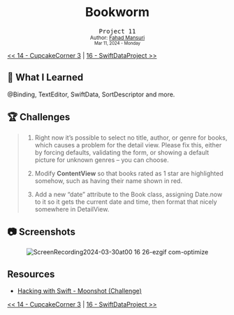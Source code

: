 <div align="center">
  <h1>Bookworm</h1>
  <samp>Project 11</samp>
  <br/>

  <sub>
    Author: <a href="https://github.com/ItsLuciferBC" target="_blank">Fahad Mansuri</a>
    <br>
    <small>Mar 11, 2024 - Monday</small>

  </sub>
</div>

[<< 14 - CupcakeCorner 3](../14%20-%20CupcakeCorner/) | [16 - SwiftDataProject >>](../15%20-%20SwiftDataProject/)

## 📝 What I Learned

@Binding, TextEditor, SwiftData, SortDescriptor and more.


## 🏆 Challenges

> 1. Right now it’s possible to select no title, author, or genre for books, which causes a problem for the detail view. Please fix this, either by forcing defaults, validating the form, or showing a default picture for unknown genres – you can choose.
>
> 1. Modify **ContentView** so that books rated as 1 star are highlighted somehow, such as having their name shown in red.
>
> 1. Add a new “date” attribute to the Book class, assigning Date.now to it so it gets the current date and time, then format that nicely somewhere in DetailView.

## 📷 Screenshots

<div align="center">

![ScreenRecording2024-03-30at00 16 26-ezgif com-optimize](https://github.com/ItsLuciferBC/100SwiftUI/assets/83160142/5d0998be-5dee-4030-8416-e1a3ee32662b)

</div>

## Resources

- [Hacking with Swift - Moonshot (Challenge)](https://www.hackingwithswift.com/books/ios-swiftui/bookworm-wrap-up)

[<< 14 - CupcakeCorner 3](../14%20-%20CupcakeCorner/) | [16 - SwiftDataProject >>](../15%20-%20SwiftDataProject/)
